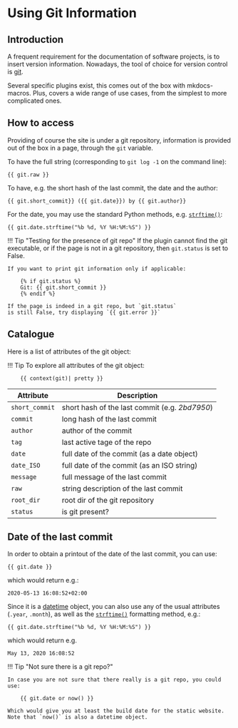 # Using Git Information

## Introduction

A frequent requirement for the documentation of software projects,
is to insert version information. Nowadays, the tool of choice for
version control is [git](https://git-scm.com/).

Several specific plugins exist, this comes out of the box with mkdocs-macros.
Plus, covers a wide range of use cases, from the simplest to more
complicated ones.

## How to access

Providing of course the site is under a git repository, 
information is provided out of the box in a page, through the `git` 
variable.

To have the full string (corresponding to `git log -1` on the command line):


    {{ git.raw }}

To have, e.g. the short hash of the last commit, the date and the author:

    {{ git.short_commit}} ({{ git.date}}) by {{ git.author}}


For the date, you may use the standard Python methods, e.g.
[`strftime()`](https://docs.python.org/3.7/library/datetime.html#datetime.date.strftime):

    {{ git.date.strftime("%b %d, %Y %H:%M:%S") }}


!!! Tip "Testing for the presence of git repo"
    If the plugin cannot find the git executable, 
    or if the page is not in a
    git repository, then `git.status` is set to False.

    If you want to print git information only if applicable:

        {% if git.status %}
        Git: {{ git.short_commit }}
        {% endif %}

    If the page is indeed in a git repo, but `git.status`
    is still False, try displaying `{{ git.error }}`


## Catalogue
Here is a list of attributes of the git object:

!!! Tip
    To explore all attributes of the git object:

        {{ context(git)| pretty }}

Attribute | Description
--- | --- 
`short_commit` | short hash of the last commit (e.g. _2bd7950_) 
`commit` | long hash of the last commit
`author` | author of the commit
`tag` | last active tage of the repo
`date` | full date of the commit (as a date object)
`date_ISO` | full date of the commit (as an ISO string)
`message` | full message of the last commit
`raw` | string description of the last commit
`root_dir` | root dir of the git repository
`status`| is git present?




## Date of the last commit

In order to obtain a printout of the date of the last commit, you can use:

    {{ git.date }}

which would return e.g.:

    2020-05-13 16:08:52+02:00

Since it is a [datetime](https://docs.python.org/3.8/library/datetime.html) 
object, you can also use any of the usual attributes
(`.year`, `.month`), as well as the 
[`strftime()`](https://docs.python.org/3.8/library/datetime.html#strftime-and-strptime-format-codes)
formatting
method, e.g.:

    {{ git.date.strftime("%b %d, %Y %H:%M:%S") }}

which would return e.g.

    May 13, 2020 16:08:52        

!!! Tip "Not sure there is a git repo?"

    In case you are not sure that there really is a git repo, you could use:

        {{ git.date or now() }}

    Which would give you at least the build date for the static website.
    Note that `now()` is also a datetime object.